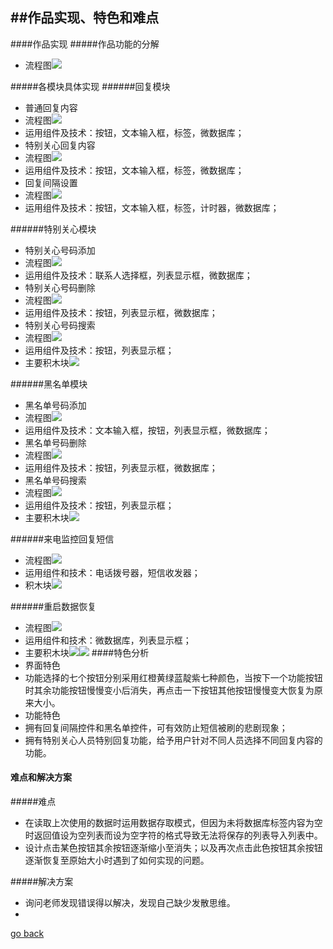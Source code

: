 ##作品实现、特色和难点
---
####作品实现
#####作品功能的分解
* 流程图![](cxgnfj.png)

#####各模块具体实现
######回复模块
 * 普通回复内容
  * 流程图![](pthf.png)
  * 运用组件及技术：按钮，文本输入框，标签，微数据库；
 * 特别关心回复内容
  * 流程图![](tbgxhf.png)
  * 运用组件及技术：按钮，文本输入框，标签，微数据库；
 * 回复间隔设置
  * 流程图![](hfjs.png)
  * 运用组件及技术：按钮，文本输入框，标签，计时器，微数据库；

######特别关心模块
 * 特别关心号码添加
  * 流程图![](tbgxtj.png)
  * 运用组件及技术：联系人选择框，列表显示框，微数据库；
 * 特别关心号码删除
  * 流程图![](tbgxsc.png)
  * 运用组件及技术：按钮，列表显示框，微数据库；
 * 特别关心号码搜索
  * 流程图![](tbgxss.png)
  * 运用组件及技术：按钮，列表显示框；
 * 主要积木块![](tbgx.png)

######黑名单模块
 * 黑名单号码添加
  * 流程图![](hmdtj.png)
  * 运用组件及技术：文本输入框，按钮，列表显示框，微数据库；
 * 黑名单号码删除
  * 流程图![](hmdsc.png)
  * 运用组件及技术：按钮，列表显示框，微数据库；
 * 黑名单号码搜索
  * 流程图![](hmdss.png)
  * 运用组件及技术：按钮，列表显示框；
 * 主要积木块![](hmd.png)

######来电监控回复短信
 * 流程图![](zzygn.png)
 * 运用组件和技术：电话拨号器，短信收发器；
 * 积木块![](zzygnjmk.png)

######重启数据恢复
 * 流程图![](hflct.png)
 * 运用组件和技术：微数据库，列表显示框；
 * 主要积木块![](hhone.png)![](hhtow.png)
####特色分析
* 界面特色
 * 功能选择的七个按钮分别采用红橙黄绿蓝靛紫七种颜色，当按下一个功能按钮时其余功能按钮慢慢变小后消失，再点击一下按钮其他按钮慢慢变大恢复为原来大小。
* 功能特色
 * 拥有回复间隔控件和黑名单控件，可有效防止短信被刷的悲剧现象；
 * 拥有特别关心人员特别回复功能，给予用户针对不同人员选择不同回复内容的功能。

#### 难点和解决方案
#####难点
* 在读取上次使用的数据时运用数据存取模式，但因为未将数据库标签内容为空时返回值设为空列表而设为空字符的格式导致无法将保存的列表导入列表中。
* 设计点击某色按钮其余按钮逐渐缩小至消失；以及再次点击此色按钮其余按钮逐渐恢复至原始大小时遇到了如何实现的问题。

#####解决方案
* 询问老师发现错误得以解决，发现自己缺少发散思维。
* 

[go back](SUMMARY.md)